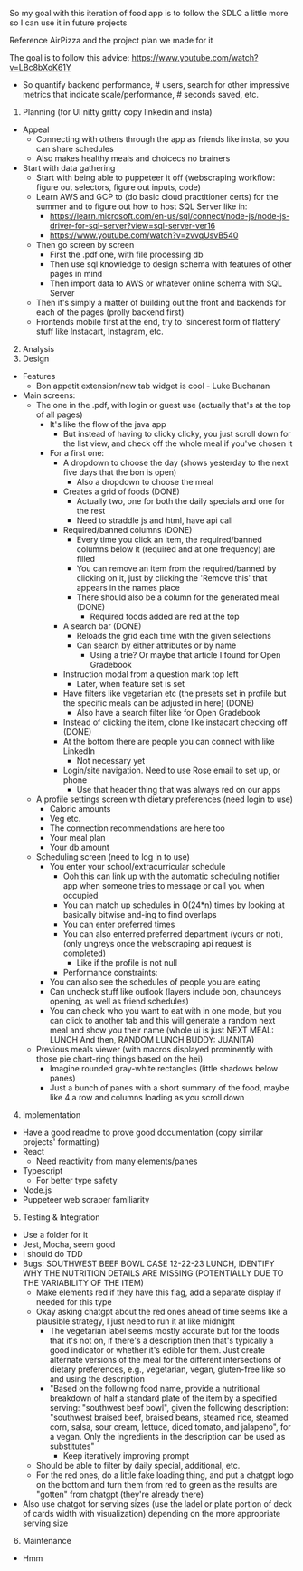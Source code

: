 So my goal with this iteration of food app is to follow the SDLC a little more so I can use it in future projects

Reference AirPizza and the project plan we made for it

The goal is to follow this advice: https://www.youtube.com/watch?v=LBc8bXoK61Y
- So quantify backend performance, # users, search for other impressive metrics that indicate scale/performance, # seconds saved, etc.

1. Planning (for UI nitty gritty copy linkedin and insta)
- Appeal
  - Connecting with others through the app as friends like insta, so you can share schedules
  - Also makes healthy meals and choicecs no brainers
- Start with data gathering
  - Start with being able to puppeteer it off (webscraping workflow: figure out selectors, figure out inputs, code)
  - Learn AWS and GCP to (do basic cloud practitioner certs) for the summer and to figure out how to host SQL Server like in: 
    - https://learn.microsoft.com/en-us/sql/connect/node-js/node-js-driver-for-sql-server?view=sql-server-ver16
    - https://www.youtube.com/watch?v=zvvqUsvB540
  - Then go screen by screen
    - First the .pdf one, with file processing db
    - Then use sql knowledge to design schema with features of other pages in mind
    - Then import data to AWS or whatever online schema with SQL Server
  - Then it's simply a matter of building out the front and backends for each of the pages (prolly backend first)
   - Frontends mobile first at the end, try to 'sincerest form of flattery' stuff like Instacart, Instagram, etc.
2. Analysis
3. Design
- Features
  - Bon appetit extension/new tab widget is cool - Luke Buchanan
- Main screens: 
  - The one in the .pdf, with login or guest use (actually that's at the top of all pages)
    - It's like the flow of the java app
      - But instead of having to clicky clicky, you just scroll down for the list view, and check off the whole meal if you've chosen it
    - For a first one: 
      - A dropdown to choose the day (shows yesterday to the next five days that the bon is open)
        - Also a dropdown to choose the meal
      - Creates a grid of foods (DONE)
        - Actually two, one for both the daily specials and one for the rest
        - Need to straddle js and html, have api call
      - Required/banned columns (DONE)
        - Every time you click an item, the required/banned columns below it (required and at one frequency) are filled
        - You can remove an item from the required/banned by clicking on it, just by clicking the 'Remove this' that appears in the names place
        - There should also be a column for the generated meal (DONE)
          - Required foods added are red at the top
      - A search bar (DONE)
        - Reloads the grid each time with the given selections
        - Can search by either attributes or by name
          - Using a trie? Or maybe that article I found for Open Gradebook
      - Instruction modal from a question mark top left
        - Later, when feature set is set
      - Have filters like vegetarian etc (the presets set in profile but the specific meals can be adjusted in here) (DONE)
        - Also have a search filter like for Open Gradebook
      - Instead of clicking the item, clone like instacart checking off (DONE)
      - At the bottom there are people you can connect with like LinkedIn
        - Not necessary yet
      - Login/site navigation. Need to use Rose email to set up, or phone
        - Use that header thing that was always red on our apps
  - A profile settings screen with dietary preferences (need login to use)
    - Caloric amounts
    - Veg etc.
    - The connection recommendations are here too
    - Your meal plan
    - Your db amount
  - Scheduling screen (need to log in to use)
    - You enter your school/extracurricular schedule
      - Ooh this can link up with the automatic scheduling notifier app when someone tries to message or call you when occupied
      - You can match up schedules in O(24*n) times by looking at basically bitwise and-ing to find overlaps
      - You can enter preferred times
      - You can also enterred preferred department (yours or not), (only ungreys once the webscraping api request is completed)
        - Like if the profile is not null
      - Performance constraints: 
    - You can also see the schedules of people you are eating
    - Can uncheck stuff like outlook (layers include bon, chaunceys opening, as well as friend schedules)
    - You can check who you want to eat with in one mode, but you can click to another tab and this will generate a random next meal and show you their name (whole ui is just NEXT MEAL: LUNCH And then, RANDOM LUNCH BUDDY: JUANITA)
  - Previous meals viewer (with macros displayed prominently with those pie chart-ring things based on the hei)
    - Imagine rounded gray-white rectangles (little shadows below panes)
    - Just a bunch of panes with a short summary of the food, maybe like 4 a row and columns loading as you scroll down
4. Implementation
- Have a good readme to prove good documentation (copy similar projects' formatting)
- React
  - Need reactivity from many elements/panes
- Typescript
  - For better type safety
- Node.js
 - Puppeteer web scraper familiarity
5. Testing & Integration
- Use a folder for it
- Jest, Mocha, seem good
- I should do TDD
- Bugs: SOUTHWEST BEEF BOWL CASE 12-22-23 LUNCH, IDENTIFY WHY THE NUTRITION DETAILS ARE MISSING (POTENTIALLY DUE TO THE VARIABILITY OF THE ITEM)
  - Make elements red if they have this flag, add a separate display if needed for this type
  - Okay asking chatgpt about the red ones ahead of time seems like a plausible strategy, I just need to run it at like midnight
    - The vegetarian label seems mostly accurate but for the foods that it's not on, if there's a description then that's typically a good indicator or whether it's edible for them. Just create alternate versions of the meal for the different intersections of dietary preferences, e.g., vegetarian, vegan, gluten-free like so and using the description
    - "Based on the following food name, provide a nutritional breakdown of half a standard plate of the item by a specified serving: "southwest beef bowl", given the following description: "southwest braised beef, braised beans, steamed rice, steamed corn, salsa, sour cream, lettuce, diced tomato, and jalapeno", for a vegan. Only the ingredients in the description can be used as substitutes"
      - Keep iteratively improving prompt
  - Should be able to filter by daily special,  additional, etc.
  - For the red ones, do a little fake loading thing, and put a chatgpt logo on the bottom and turn them from red to green as the results are "gotten" from chatgpt (they're already there)
- Also use chatgot for serving sizes (use the ladel or plate portion of deck of cards width with visualization) depending on the more appropriate serving size
6. Maintenance
- Hmm
